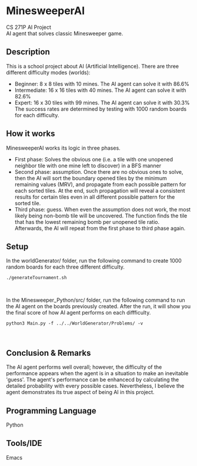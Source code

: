 # MinesweeperAI
CS 271P AI Project <br/>
AI agent that solves classic Minesweeper game.

## Description

This is a school project about AI (Artificial Intelligence). 
There are three different difficulty modes (worlds):
- Beginner: 8 x 8 tiles with 10 mines. The AI agent can solve it with 86.6%
- Intermediate: 16 x 16 tiles with 40 mines. The AI agent can solve it with 82.6%
- Expert: 16 x 30 tiles with 99 mines. The AI agent can solve it with 30.3%
The success rates are determined by testing with 1000 random boards for each difficulty.


## How it works

MinesweeperAI works its logic in three phases. <br/>
- First phase: Solves the obvious one (i.e. a tile with one unopened neighbor tile with one mine left to discover) in a BFS manner <br/>
- Second phase: assumption. Once there are no obvious ones to solve, then the AI will sort the boundary opened tiles by the minimum remaining values (MRV), and propagate from each possible pattern for each sorted tiles. At the end, such propagation will reveal a consistent results for certain tiles even in all different possible pattern for the sorted tile. <br/>
- Third phase: guess. When even the assumption does not work, the most likely being non-bomb tile will be uncovered. The function finds the tile that has the lowest remaining bomb per unopened tile ratio. <br/>
Afterwards, the AI will repeat from the first phase to third phase again. <br/>

## Setup

In the worldGenerator/ folder, run the following command to create 1000 random boards for each three different difficulty.
```
./generateTournament.sh
```
<br/>

In the Minesweeper_Python/src/ folder, run the following command to run the AI agent on the boards previously created. After the run, it will show you the final score of how AI agent performs on each diffficulty.
```
python3 Main.py -f ../../WorldGenerator/Problems/ -v
```
<br/>

## Conclusion & Remarks

The AI agent performs well overall; however, the difficulty of the performance appears when the agent is in a situation to make an inevitable 'guess'. The agent's performance can be enhancecd by calculating the detailed probability with every possible cases. Nevertheless, I believe the agent demonstrates its true aspect of being AI in this project. <br/>

## Programming Language
Python

## Tools/IDE
Emacs
